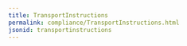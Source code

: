 ```yaml
---
title: TransportInstructions
permalink: compliance/TransportInstructions.html
jsonid: transportinstructions
---
```


